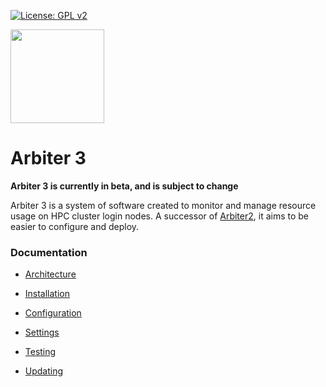 [![License: GPL v2](https://img.shields.io/badge/License-GPL_v2-blue.svg)](https://www.gnu.org/licenses/old-licenses/gpl-2.0.en.html)

<img src="resources/arbiter.png" width="150px" />

# Arbiter 3 
**Arbiter 3 is currently in beta, and is subject to change**

Arbiter 3 is a system of software created to monitor and manage resource usage on 
HPC cluster login nodes. A successor of [Arbiter2](https://github.com/chpc-uofu/arbiter2), it aims to be easier to configure and deploy. 

### Documentation

- [Architecture](docs/architecture.md)

- [Installation](docs/installation.md)

- [Configuration](docs/configuration.md)

- [Settings](docs/settings.md)

- [Testing](docs/testing.md)

- [Updating](docs/updating.md)
